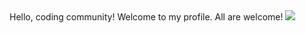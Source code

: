 <html>
  <head>
      <title>My Webpage!</title>
  </head>
  <body>
    Hello, coding community! Welcome to my profile. All are welcome!
    <img src="cat.jpg">
  </body>
</html>
